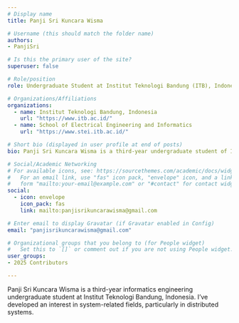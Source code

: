 ```yaml
---
# Display name
title: Panji Sri Kuncara Wisma

# Username (this should match the folder name)
authors:
- PanjiSri

# Is this the primary user of the site?
superuser: false

# Role/position
role: Undergraduate Student at Institut Teknologi Bandung (ITB), Indonesia"

# Organizations/Affiliations
organizations:
  - name: Institut Teknologi Bandung, Indonesia
    url: "https://www.itb.ac.id/"
  - name: School of Electrical Engineering and Informatics
    url: "https://www.stei.itb.ac.id/"

# Short bio (displayed in user profile at end of posts)
bio: Panji Sri Kuncara Wisma is a third-year undergraduate student of Institut Teknologi Bandung majoring in informatics engineering.

# Social/Academic Networking
# For available icons, see: https://sourcethemes.com/academic/docs/widgets/#icons
#   For an email link, use "fas" icon pack, "envelope" icon, and a link in the
#   form "mailto:your-email@example.com" or "#contact" for contact widget.
social:
  - icon: envelope
    icon_pack: fas
    link: mailto:panjisrikuncarawisma@gmail.com

# Enter email to display Gravatar (if Gravatar enabled in Config)
email: "panjisrikuncarawisma@gmail.com"

# Organizational groups that you belong to (for People widget)
#   Set this to `[]` or comment out if you are not using People widget.
user_groups:
- 2025 Contributors

---
```

Panji Sri Kuncara Wisma is a third-year informatics engineering undergraduate student at Institut Teknologi Bandung, Indonesia. I’ve developed an interest in system-related fields, particularly in distributed systems.